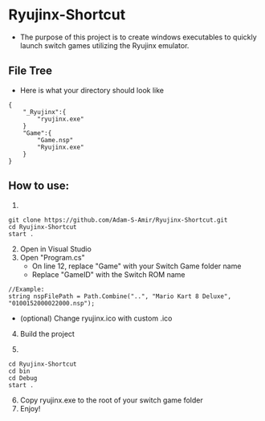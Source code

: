 # Ryujinx-Shortcut
* The purpose of this project is to create windows executables to quickly launch switch games utilizing the Ryujinx emulator.

## File Tree
* Here is what your directory should look like

```
{
    "_Ryujinx":{
        "ryujinx.exe"
    }
    "Game":{
        "Game.nsp"
        "Ryujinx.exe"
    }
}
```

## How to use:
1.
```CMD
git clone https://github.com/Adam-S-Amir/Ryujinx-Shortcut.git
cd Ryujinx-Shortcut
start .
```

2. Open in Visual Studio
3. Open "Program.cs"
    * On line 12, replace "Game" with your Switch Game folder name
    * Replace "GameID" with the Switch ROM name
```
//Example:
string nspFilePath = Path.Combine("..", "Mario Kart 8 Deluxe", "0100152000022000.nsp");
```
* (optional) Change ryujinx.ico with custom .ico
4. Build the project

5.
```CMD
cd Ryujinx-Shortcut
cd bin
cd Debug
start .
```

6. Copy ryujinx.exe to the root of your switch game folder
7. Enjoy!
